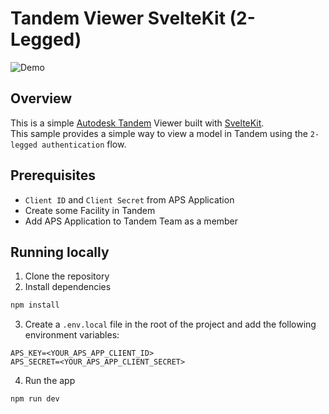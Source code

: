 # Tandem Viewer SvelteKit (2-Legged)
![Demo](https://github.com/watanabe-kei/Tandem-Viewer-SvelteKit-2Legged/assets/45413802/5839e663-4435-4e2e-b39f-c07472cdb9e1)

## Overview
This is a simple [Autodesk Tandem](https://intandem.autodesk.com/) Viewer built with [SvelteKit](https://kit.svelte.dev/).<br>
This sample provides a simple way to view a model in Tandem using the `2-legged authentication` flow.

## Prerequisites
- `Client ID` and `Client Secret` from APS Application
- Create some Facility in Tandem
- Add APS Application to Tandem Team as a member


## Running locally
1. Clone the repository
2. Install dependencies
```bash
npm install
```
3. Create a `.env.local` file in the root of the project and add the following environment variables:
```env
APS_KEY=<YOUR_APS_APP_CLIENT_ID>
APS_SECRET=<YOUR_APS_APP_CLIENT_SECRET>
``````
4. Run the app
```bash
npm run dev
```